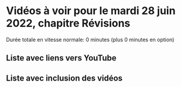 
# Vidéos à voir pour le mardi 28 juin 2022, chapitre Révisions

Durée totale en vitesse normale: 0 minutes (plus 0 minutes en option)

## Liste avec liens vers YouTube


## Liste avec inclusion des vidéos


